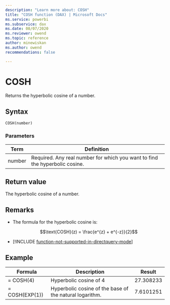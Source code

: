 ```yaml
---
description: "Learn more about: COSH"
title: "COSH function (DAX) | Microsoft Docs"
ms.service: powerbi 
ms.subservice: dax 
ms.date: 08/07/2020
ms.reviewer: owend
ms.topic: reference
author: minewiskan
ms.author: owend 
recommendations: false

---
```

# COSH

Returns the hyperbolic cosine of a number.  
  
## Syntax  
  
```dax
COSH(number)  
```
  
### Parameters  
  
|Term|Definition|  
|--------|--------------|  
|number|Required. Any real number for which you want to find the hyperbolic cosine.|  
  
## Return value

The hyperbolic cosine of a number.  
  
## Remarks

- The formula for the hyperbolic cosine is:  

    $$\text{COSH}(z) = \frac{e^{z} + e^{-z}}{2}$$

- [!INCLUDE [function-not-supported-in-directquery-mode](includes/function-not-supported-in-directquery-mode.md)]

## Example  
  
|Formula|Description|Result|  
|-----------|---------------|----------|  
|= COSH(4)|Hyperbolic cosine of 4|27.308233|  
|= COSH(EXP(1))|Hyperbolic cosine of the base of the natural logarithm.|7.6101251|  
